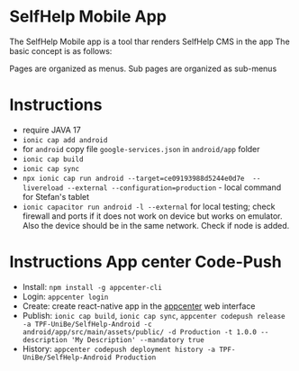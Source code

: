 # SelfHelp Mobile App

The SelfHelp Mobile app is a tool thar renders SelfHelp CMS in the app
The basic concept is as follows:

Pages are organized as menus.
Sub pages are organized as sub-menus

# Instructions
 - require JAVA 17
 - `ionic cap add android`
 - for `android` copy file `google-services.json` in `android/app` folder 
 - `ionic cap build`
 - `ionic cap sync`
 - `npx ionic cap run android --target=ce09193988d5244e0d7e  --livereload --external --configuration=production` - local command for Stefan's tablet
 - `ionic capacitor run android -l --external` for local testing; check firewall and ports if it does not work on device but works on emulator. Also the device should be in the same network. Check if node is added.

# Instructions App center Code-Push
 - Install: `npm install -g appcenter-cli`
 - Login: `appcenter login`
 - Create: create react-native app in the [appcenter](https://appcenter.ms) web interface
 - Publish: `ionic cap build`, `ionic cap sync`, `appcenter codepush release -a TPF-UniBe/SelfHelp-Android -c android/app/src/main/assets/public/ -d Production -t 1.0.0 --description 'My Description' --mandatory true`
 - History: `appcenter codepush deployment history -a TPF-UniBe/SelfHelp-Android Production`



